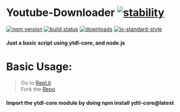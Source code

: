 # Youtube-Downloader [![stability][0]][1]
[![npm version][2]][3] [![build status][4]][5]
[![downloads][8]][9] [![js-standard-style][10]][11]

#### Just a basic script using ytdl-core, and node.js


# Basic Usage:
> Go to [Repl.it](https://replit.com)<br>
> Fork the [Repo](https://github.com/jun-ro/Youtube-Downloader.git) <br>

#### Import the ytdl-core module by doing **npm install ydtl-core@latest**


[0]: https://img.shields.io/badge/stability-experimental-orange.svg?style=flat-square
[1]: https://nodejs.org/api/documentation.html#documentation_stability_index
[2]: https://img.shields.io/npm/v/github-standard-labels.svg?style=flat-square
[3]: https://npmjs.org/package/github-standard-labels
[4]: https://img.shields.io/travis/yoshuawuyts/github-standard-labels/master.svg?style=flat-square
[5]: https://travis-ci.org/yoshuawuyts/github-standard-labels
[6]: https://img.shields.io/codecov/c/github/yoshuawuyts/github-standard-labels/master.svg?style=flat-square
[7]: https://codecov.io/github/yoshuawuyts/github-standard-labels
[8]: http://img.shields.io/npm/dm/github-standard-labels.svg?style=flat-square
[9]: https://npmjs.org/package/github-standard-labels
[10]: https://img.shields.io/badge/code%20style-standard-brightgreen.svg?style=flat-square
[11]: https://github.com/feross/standard
[12]: https://github.com/yoshuawuyts/github-standard-labels/issues/2
